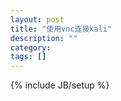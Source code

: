 ```yaml
---
layout: post
title: "使用vnc连接kali"
description: ""
category: 
tags: []
---
```

{% include JB/setup %}

